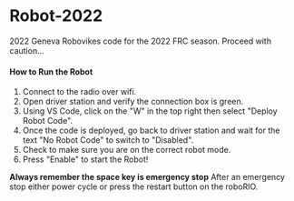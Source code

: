 # Robot-2022

2022 Geneva Robovikes code for the 2022 FRC season. Proceed with caution...

#### **How to Run the Robot**
1) Connect to the radio over wifi.
2) Open driver station and verify the connection box is green.
3) Using VS Code, click on the "W" in the top right then select "Deploy Robot Code".
4) Once the code is deployed, go back to driver station and wait for the text "No Robot Code" to switch to "Disabled".
5) Check to make sure you are on the correct robot mode.
6) Press "Enable" to start the Robot!

**Always remember the space key is emergency stop**
After an emergency stop either power cycle or press the restart button on the roboRIO.
